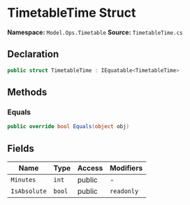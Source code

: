 # TimetableTime Struct

**Namespace:** `Model.Ops.Timetable`
**Source:** `TimetableTime.cs`

## Declaration

```csharp
public struct TimetableTime : IEquatable<TimetableTime>
```

## Methods

### Equals

```csharp
public override bool Equals(object obj)
```

## Fields

| Name | Type | Access | Modifiers |
|------|------|--------|-----------|
| `Minutes` | `int` | public | - |
| `IsAbsolute` | `bool` | public | `readonly` |

